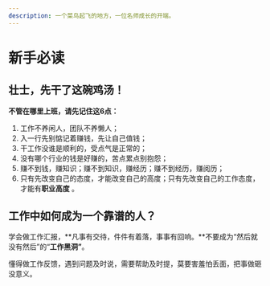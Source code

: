 ```yaml
---
description: 一个菜鸟起飞的地方，一位名师成长的开端。
---
```


# 新手必读

## 壮士，先干了这碗鸡汤！

**不管在哪里上班，请先记住这6点：**

1. 工作不养闲人，团队不养懒人；
2. 入一行先别惦记着赚钱，先让自己值钱；
3. 干工作没谁是顺利的，受点气是正常的；
4. 没有哪个行业的钱是好赚的，苦点累点别抱怨；
5. 赚不到钱，赚知识；赚不到知识，赚经历；赚不到经历，赚阅历；
6. 只有先改变自己的态度，才能改变自己的高度；只有先改变自己的工作态度，才能有**职业高度** 。

## 工作中如何成为一个靠谱的人？

学会做工作汇报，**凡事有交待，件件有着落，事事有回响。**不要成为“然后就没有然后”的“**工作黑洞”**。

懂得做工作反馈，遇到问题及时说，需要帮助及时提，莫要害羞怕丢面，把事做砸没意义。



